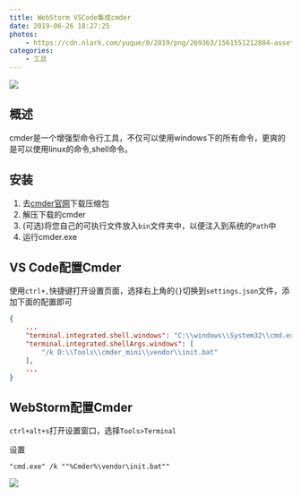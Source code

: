 ```yaml
---
title: WebStorm VSCode集成cmder
date: 2019-06-26 18:27:25
photos:
    - https://cdn.nlark.com/yuque/0/2019/png/269363/1561551212804-assets/web-upload/dcdb80ee-c197-4b5c-820c-7197b5820748.png
categories:
    - 工具
---
```


![](https://cdn.nlark.com/yuque/0/2019/png/269363/1561551212804-assets/web-upload/dcdb80ee-c197-4b5c-820c-7197b5820748.png)

## 概述
cmder是一个增强型命令行工具，不仅可以使用windows下的所有命令，更爽的是可以使用linux的命令,shell命令。


## 安装

1. 去[cmder官网](https://cmder.net/)下载压缩包
2. 解压下载的cmder
3. (可选)将您自己的可执行文件放入`bin`文件夹中，以便注入到系统的`Path`中
4. 运行cmder.exe

## VS Code配置Cmder

使用`ctrl+,`快捷键打开设置页面，选择右上角的`{}`切换到`settings.json`文件，添加下面的配置即可
```json
{
    ...
    "terminal.integrated.shell.windows": "C:\\windows\\System32\\cmd.exe",
    "terminal.integrated.shellArgs.windows": [
        "/k D:\\Tools\\cmder_mini\\vendor\\init.bat"
    ],
    ...
}
```

## WebStorm配置Cmder

`ctrl+alt+s`打开设置窗口，选择`Tools>Terminal`

设置
```
"cmd.exe" /k ""%Cmder%\vendor\init.bat"" 
```

![](https://cdn.nlark.com/yuque/0/2019/png/269363/1561552882498-assets/web-upload/380d4999-0a28-4c73-8d54-e7055d85fc41.png)